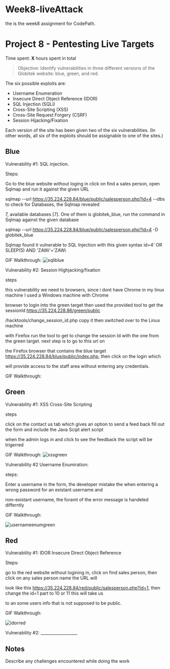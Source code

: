 # Week8-liveAttack
the is the week8 assignment for CodePath.
# Project 8 - Pentesting Live Targets

Time spent: **X** hours spent in total

> Objective: Identify vulnerabilities in three different versions of the Globitek website: blue, green, and red.

The six possible exploits are:
* Username Enumeration
* Insecure Direct Object Reference (IDOR)
* SQL Injection (SQLi)
* Cross-Site Scripting (XSS)
* Cross-Site Request Forgery (CSRF)
* Session Hijacking/Fixation

Each version of the site has been given two of the six vulnerabilities. (In other words, all six of the exploits should be assignable to one of the sites.)

## Blue

Vulnerability #1: SQL injection.

Steps:

Go to the blue website without loging in click on find a sales person, open Sqlmap and run it against the given URL

sqlmap --url https://35.224.228.84/blue/public/salesperson.php?id=4 --dbs to check for Databases, the Sqlmap revealed 

7, available databases [7]. One of them is globitek_blue, run the command in Sqlmap against the given database 

sqlmap --url https://35.224.228.84/blue/public/salesperson.php?id=4 -D globitek_blue

Sqlmap found it vulnerable to SQL Injection with this given syntax id=4' OR SLEEP(5) AND 'ZAWi'='ZAWi

GIF Walkthrough:
![sqliblue](https://user-images.githubusercontent.com/30760006/37753372-c5a18d72-2d59-11e8-80e8-74fd7e36a817.gif)



Vulnerability #2: Session Highjacking/fixation

steps

this vulnerability we need to browsers, since i dont have Chrome in my linux machine I used a Windows machine with Chrome 

browser to login into the green target then used the provided tool to get the sessionId  https://35.224.228.86/green/public

/hacktools/change_session_id.php copy it  then switched over to the Linux machine 

with Firefox run the tool to get to change the session Id with the one from the green target. next step is to go to this url on 

the Firefox browser that contains the blue target https://35.224.228.84/blue/public/index.php, then click on the login which 

will provide access to the staff area without entering any credentials.

GIF Walkthrough:







## Green

Vulnerability #1: XSS Cross-Site Scripting

steps 

click on the contact us tab which gives an option to send a feed back fill out the form and include the Java Scipt alert script

when the admin logs in and click to see the feedback the script will be trigerred

GIF Walkthrough:
![xssgreen](https://user-images.githubusercontent.com/30760006/37758809-c8c695e6-2d6e-11e8-949b-0b8cdcfb3a43.gif)

Vulnerability #2 Username Enumiration:

steps:

Enter a username in the form, the developer mistake  the when entering a wrong password for an existant username and

non-existant username, the foramt of the error message is handeled differntly 

GIF Walkthrough:

![usernameenumgreen](https://user-images.githubusercontent.com/30760006/37778611-9791d2d6-2da7-11e8-9a24-d41ad5c8ad61.gif)


## Red

Vulnerability #1: IDOR Insecure Direct Object Reference 

Steps:

go to the red website without logining in, click on find sales person, then click on any sales person name the URL will 

look like this https://35.224.228.84/red/public/salesperson.php?id=1, then change the id=1 part to 10 or 11 this will take us

to an some users info that is not supposed to be public.

GIF Walkthrough:

![idorred](https://user-images.githubusercontent.com/30760006/37780478-11d81b96-2dac-11e8-84bb-47b66e595dfd.gif)



Vulnerability #2: __________________


## Notes

Describe any challenges encountered while doing the work

